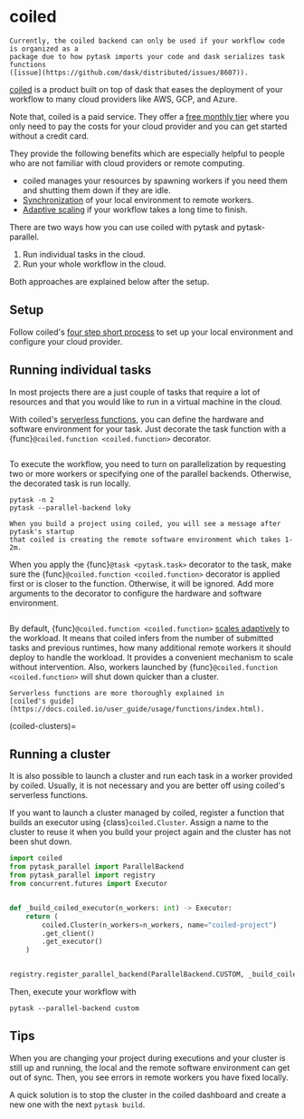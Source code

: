 # coiled

```{caution}
Currently, the coiled backend can only be used if your workflow code is organized as a
package due to how pytask imports your code and dask serializes task functions
([issue](https://github.com/dask/distributed/issues/8607)).
```

[coiled](https://www.coiled.io/) is a product built on top of dask that eases the
deployment of your workflow to many cloud providers like AWS, GCP, and Azure.

Note that, coiled is a paid service. They offer a
[free monthly tier](https://www.coiled.io/pricing) where you only need to pay the costs
for your cloud provider and you can get started without a credit card.

They provide the following benefits which are especially helpful to people who are not
familiar with cloud providers or remote computing.

- coiled manages your resources by spawning workers if you need them and shutting them
  down if they are idle.
- [Synchronization](https://docs.coiled.io/user_guide/software/sync.html) of your local
  environment to remote workers.
- [Adaptive scaling](https://docs.dask.org/en/latest/adaptive.html) if your workflow
  takes a long time to finish.

There are two ways how you can use coiled with pytask and pytask-parallel.

1. Run individual tasks in the cloud.
1. Run your whole workflow in the cloud.

Both approaches are explained below after the setup.

## Setup

Follow coiled's
[four step short process](https://docs.coiled.io/user_guide/setup/index.html) to set up
your local environment and configure your cloud provider.

## Running individual tasks

In most projects there are a just couple of tasks that require a lot of resources and
that you would like to run in a virtual machine in the cloud.

With coiled's
[serverless functions](https://docs.coiled.io/user_guide/usage/functions/index.html),
you can define the hardware and software environment for your task. Just decorate the
task function with a {func}`@coiled.function <coiled.function>` decorator.

```{literalinclude} ../../docs_src/coiled/coiled_functions.py
```

To execute the workflow, you need to turn on parallelization by requesting two or more
workers or specifying one of the parallel backends. Otherwise, the decorated task is run
locally.

```console
pytask -n 2
pytask --parallel-backend loky
```

```{note}
When you build a project using coiled, you will see a message after pytask's startup
that coiled is creating the remote software environment which takes 1-2m.
```

When you apply the {func}`@task <pytask.task>` decorator to the task, make sure the
{func}`@coiled.function <coiled.function>` decorator is applied first or is closer to
the function. Otherwise, it will be ignored. Add more arguments to the decorator to
configure the hardware and software environment.

```{literalinclude} ../../docs_src/coiled/coiled_functions_task.py
```

By default, {func}`@coiled.function <coiled.function>`
[scales adaptively](https://docs.coiled.io/user_guide/usage/functions/index.html#adaptive-scaling)
to the workload. It means that coiled infers from the number of submitted tasks and
previous runtimes, how many additional remote workers it should deploy to handle the
workload. It provides a convenient mechanism to scale without intervention. Also,
workers launched by {func}`@coiled.function <coiled.function>` will shut down quicker
than a cluster.

```{seealso}
Serverless functions are more thoroughly explained in
[coiled's guide](https://docs.coiled.io/user_guide/usage/functions/index.html).
```

(coiled-clusters)=

## Running a cluster

It is also possible to launch a cluster and run each task in a worker provided by
coiled. Usually, it is not necessary and you are better off using coiled's serverless
functions.

If you want to launch a cluster managed by coiled, register a function that builds an
executor using {class}`coiled.Cluster`. Assign a name to the cluster to reuse it when
you build your project again and the cluster has not been shut down.

```python
import coiled
from pytask_parallel import ParallelBackend
from pytask_parallel import registry
from concurrent.futures import Executor


def _build_coiled_executor(n_workers: int) -> Executor:
    return (
        coiled.Cluster(n_workers=n_workers, name="coiled-project")
        .get_client()
        .get_executor()
    )


registry.register_parallel_backend(ParallelBackend.CUSTOM, _build_coiled_executor)
```

Then, execute your workflow with

```console
pytask --parallel-backend custom
```

## Tips

When you are changing your project during executions and your cluster is still up and
running, the local and the remote software environment can get out of sync. Then, you
see errors in remote workers you have fixed locally.

A quick solution is to stop the cluster in the coiled dashboard and create a new one
with the next `pytask build`.
